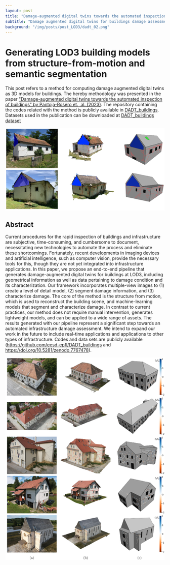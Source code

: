 ```yaml
---
layout: post
title: "Damage-augmented digital twins towards the automated inspection of buildings"
subtitle: "Damage augmented digital twins for buildings damage assessment"
background: "/img/posts/post_LOD3/dadt_02.png"
---
```


# Generating LOD3 building models from structure-from-motion and semantic segmentation

This post refers to a method for computing damage augmented digital twins as 3D models for buildings. The hereby methodology was presented in the paper ["Damage-augmented digital twins towards the automated inspection of buildings" by Pantoja-Rosero et., al. (2023)](https://doi.org/10.1016/j.autcon.2023.104842). The repository containing the codes related with the method is publicly available in [DADT_buildings](https://github.com/bgpantojar/DADT_buildings). Datasets used in the publication can be downloaded at [DADT_buildings dataset](https://doi.org/10.5281/zenodo.7767478)

![IMDb page](/img/posts/post_LOD3/dadt_02.png)

## Abstract

Current procedures for the rapid inspection of buildings and infrastructure are subjective, time-consuming, and cumbersome to document, necessitating new technologies to automate the process and eliminate these shortcomings. Fortunately, recent developments in imaging devices and artificial intelligence, such as computer vision, provide the necessary tools for this, though they are not yet integrated into infrastructure applications. In this paper, we propose an end-to-end pipeline that generates damage-augmented digital twins for buildings at LOD3, including geometrical information as well as data pertaining to damage condition and its characterization. Our framework incorporates multiple-view images to (1) create a level of detail model, (2) segment damage information, and (3) characterize damage. The core of the method is the structure from motion, which is used to reconstruct the building scene, and machine-learning models that segment and characterize damage. In contrast to current practices, our method does not require manual intervention, generates lightweight models, and can be applied to a wide range of assets. The results generated with our pipeline represent a significant step towards an automated infrastructure damage assessment. We intend to expand our work in the future to include real-time applications and applications to other types of infrastructure. Codes and data sets are publicly available (https://github.com/eesd-epfl/DADT_buildings and https://doi.org/10.5281/zenodo.7767478).

![IMDb page](/img/posts/post_LOD3/dadt_01.png)
